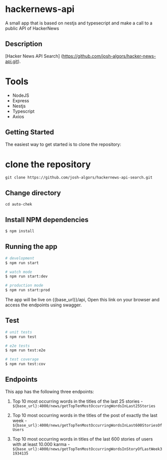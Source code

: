 # hackernews-api
A small app  that is based on nestjs and typesecript and make a call to a public API of  HackerNews

## Description

[Hacker News API Search] (https://github.com/josh-algors/hacker-news-api.git).

# Tools

- NodeJS
- Express
- Nestjs
- Typescript
- Axios

## Getting Started

The easiest way to get started is to clone the repository:

# clone the repository

```
git clone https://github.com/josh-algors/hackernews-api-search.git
```

## Change directory

```
cd auto-chek
```

## Install NPM dependencies

```bash
$ npm install
```

## Running the app

```bash
# development
$ npm run start

# watch mode
$ npm run start:dev

# production mode
$ npm run start:prod
```
The app will be live on {{base_url}}/api, 
 Open this link on your browser and access the endpoints using swagger.
## Test

```bash
# unit tests
$ npm run test

# e2e tests
$ npm run test:e2e

# test coverage
$ npm run test:cov
```

## Endpoints


This app has the following  three endpoints:

1. Top 10 most occurring words in the titles of the last 25 stories - `${base_url}:4000/news/getTopTenMostOccurringWordsInLast25Stories`

2. Top 10 most occurring words in the titles of the post of exactly the last week - `${base_url}:4000/news/getTopTenMostOccurringWordsInLast600StoriesOfUsers`

3.  Top 10 most occurring words in titles of the last 600 stories of users with at least 10.000 karma - `${base_url}:4000/news/getTopTenMostOccurringWordsInStoryOfLastWeek31934135`
